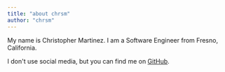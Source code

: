 ```yaml
---
title: "about chrsm"
author: "chrsm"
---
```


My name is Christopher Martinez. I am a Software Engineer from Fresno, California.

I don't use social media, but you can find me on [GitHub](https://github.com/chrsm).

